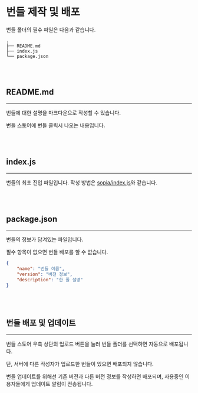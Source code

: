 # 번들 제작 및 배포

번들 폴더의 필수 파일은 다음과 같습니다.

```
.
├── README.md
├── index.js
└── package.json
```

<br><br>

## README.md

---

번들에 대한 설명을 마크다운으로 작성할 수 있습니다.

번들 스토어에 번들 클릭시 나오는 내용입니다.

<br><br>

## index.js

---

번들의 최초 진입 파일입니다. 작성 방법은 [sopia/index.js](./index.md)와 같습니다.

<br><br>

## package.json

---

번들의 정보가 담겨있는 파일입니다.

필수 항목이 없으면 번들 배포를 할 수 없습니다.

```json
{
	"name": "번들 이름",
	"version": "버전 정보",
	"description": "한 줄 설명"
}
```

<br><br>

## 번들 배포 및 업데이트

---

번들 스토어 우측 상단의 업로드 버튼을 눌러 번들 폴더를 선택하면 자동으로 배포됩니다.

단, 서버에 다른 작성자가 업로드한 번들이 있으면 배포되지 않습니다.

번들 업데이트를 위해선 기존 버전과 다른 버전 정보를 작성하면 배포되며, 사용중인 이용자들에게 업데이트 알림이 전송됩니다.
